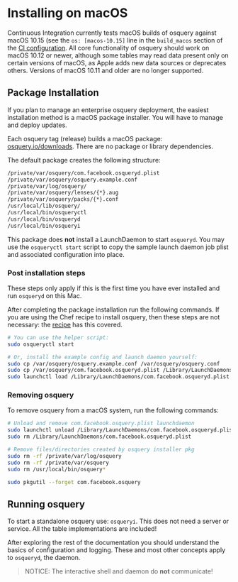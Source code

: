 # Installing on macOS

Continuous Integration currently tests macOS builds of osquery against macOS 10.15 (see the `os: [macos-10.15]` line in the `build_macos` section of the [CI configuration](https://github.com/osquery/osquery/blob/master/.github/workflows/build.yml). All core functionality of osquery should work on macOS 10.12 or newer, although some tables may read data present only on certain versions of macOS, as Apple adds new data sources or deprecates others. Versions of macOS 10.11 and older are no longer supported.

## Package Installation

If you plan to manage an enterprise osquery deployment, the easiest installation method is a macOS package installer. You will have to manage and deploy updates.

Each osquery tag (release) builds a macOS package: [osquery.io/downloads](https://osquery.io/downloads/). There are no package or library dependencies.

The default package creates the following structure:

```sh
/private/var/osquery/com.facebook.osqueryd.plist
/private/var/osquery/osquery.example.conf
/private/var/log/osquery/
/private/var/osquery/lenses/{*}.aug
/private/var/osquery/packs/{*}.conf
/usr/local/lib/osquery/
/usr/local/bin/osqueryctl
/usr/local/bin/osqueryd
/usr/local/bin/osqueryi
```

This package does **not** install a LaunchDaemon to start `osqueryd`. You may use the `osqueryctl start` script to copy the sample launch daemon job plist and associated configuration into place.

### Post installation steps

These steps only apply if this is the first time you have ever installed and run `osqueryd` on this Mac.

After completing the package installation run the following commands. If you are using the Chef recipe to install osquery, then these steps are not necessary: the [recipe](https://osquery.readthedocs.io/en/latest/deployment/configuration/#chef-macos) has this covered.

```sh
# You can use the helper script:
sudo osqueryctl start

# Or, install the example config and launch daemon yourself:
sudo cp /var/osquery/osquery.example.conf /var/osquery/osquery.conf
sudo cp /var/osquery/com.facebook.osqueryd.plist /Library/LaunchDaemons
sudo launchctl load /Library/LaunchDaemons/com.facebook.osqueryd.plist
```

### Removing osquery

To remove osquery from a macOS system, run the following commands:

```sh
# Unload and remove com.facebook.osquery.plist launchdaemon
sudo launchctl unload /Library/LaunchDaemons/com.facebook.osqueryd.plist
sudo rm /Library/LaunchDaemons/com.facebook.osqueryd.plist

# Remove files/directories created by osquery installer pkg
sudo rm -rf /private/var/log/osquery
sudo rm -rf /private/var/osquery
sudo rm /usr/local/bin/osquery*

sudo pkgutil --forget com.facebook.osquery
```

## Running osquery

To start a standalone osquery use: `osqueryi`. This does not need a server or service. All the table implementations are included!

After exploring the rest of the documentation you should understand the basics of configuration and logging. These and most other concepts apply to `osqueryd`, the daemon.

> NOTICE: The interactive shell and daemon do **not** communicate!
